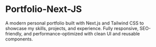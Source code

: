 # Portfolio-Next-JS
A modern personal portfolio built with Next.js and Tailwind CSS to showcase my skills, projects, and experience. Fully responsive, SEO-friendly, and performance-optimized with clean UI and reusable components.
